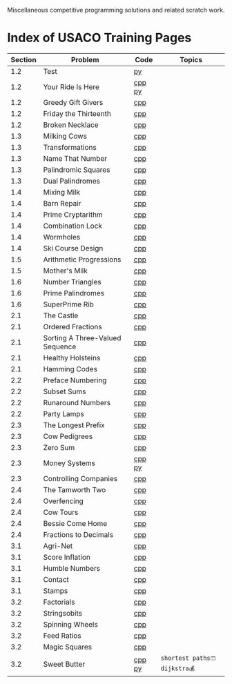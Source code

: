 Miscellaneous competitive programming solutions and related scratch work.

# Index of USACO Training Pages
|Section|Problem|Code|Topics|
|---|---|---|---|
| 1.2 | Test | [py](https://github.com/wilsjame/misc-algos/blob/master/usaco/training/Section%201.2/test.py)| |
| 1.2 | Your Ride Is Here | [cpp](https://github.com/wilsjame/misc-algos/blob/master/usaco/training/Section%201.2/ride.cpp) [py](https://github.com/wilsjame/misc-algos/blob/master/usaco/training/Section%201.2/ride.py) | |
| 1.2 | Greedy Gift Givers | [cpp](https://github.com/wilsjame/misc-algos/blob/master/usaco/training/Section%201.2/gift1.cpp) | |
| 1.2 | Friday the Thirteenth | [cpp](https://github.com/wilsjame/misc-algos/blob/master/usaco/training/Section%201.2/friday.cpp) | |
| 1.2 | Broken Necklace | [cpp](https://github.com/wilsjame/misc-algos/blob/master/usaco/training/Section%201.2/beads.cpp) | |
| 1.3 | Milking Cows | [cpp](https://github.com/wilsjame/misc-algos/blob/master/usaco/training/Section%201.3/milk2.cpp) | |
| 1.3 | Transformations | [cpp](https://github.com/wilsjame/misc-algos/blob/master/usaco/training/Section%201.3/transform.cpp) | |
| 1.3 | Name That Number | [cpp](https://github.com/wilsjame/misc-algos/blob/master/usaco/training/Section%201.3/namenum.cpp) | |
| 1.3 | Palindromic Squares | [cpp](https://github.com/wilsjame/misc-algos/blob/master/usaco/training/Section%201.3/palsquare.cpp) | |
| 1.3 | Dual Palindromes | [cpp](https://github.com/wilsjame/misc-algos/blob/master/usaco/training/Section%201.3/dualpal.cpp) | |
| 1.4 | Mixing Milk | [cpp](https://github.com/wilsjame/misc-algos/blob/master/usaco/training/Section%201.4/milk.cpp) | |
| 1.4 | Barn Repair | [cpp](https://github.com/wilsjame/misc-algos/blob/master/usaco/training/Section%201.4/barn1.cpp) | |
| 1.4 | Prime Cryptarithm | [cpp](https://github.com/wilsjame/misc-algos/blob/master/usaco/training/Section%201.4/crypt1.cpp) | |
| 1.4 | Combination Lock | [cpp](https://github.com/wilsjame/misc-algos/blob/master/usaco/training/Section%201.4/combo.cpp) | |
| 1.4 | Wormholes | [cpp](https://github.com/wilsjame/misc-algos/blob/master/usaco/training/Section%201.4/wormhole.cpp) | |
| 1.4 | Ski Course Design | [cpp](https://github.com/wilsjame/misc-algos/blob/master/usaco/training/Section%201.4/skidesign.cpp) | |
| 1.5 | Arithmetic Progressions | [cpp](https://github.com/wilsjame/misc-algos/blob/master/usaco/training/Section%201.5/ariprog.cpp) | |
| 1.5 | Mother's Milk | [cpp](https://github.com/wilsjame/misc-algos/blob/master/usaco/training/Section%201.5/milk3.cpp) | |
| 1.6 | Number Triangles | [cpp](https://github.com/wilsjame/misc-algos/blob/master/usaco/training/Section%201.6/numtri.cpp) | |
| 1.6 | Prime Palindromes | [cpp](https://github.com/wilsjame/misc-algos/blob/master/usaco/training/Section%201.6/pprime.cpp) | |
| 1.6 | SuperPrime Rib | [cpp](https://github.com/wilsjame/misc-algos/blob/master/usaco/training/Section%201.6/sprime.cpp) | |
| 2.1 | The Castle | [cpp](https://github.com/wilsjame/misc-algos/blob/master/usaco/training/Section%202.1/castle.cpp) | |
| 2.1 | Ordered Fractions | [cpp](https://github.com/wilsjame/misc-algos/blob/master/usaco/training/Section%202.1/frac1.cpp) | |
| 2.1 | Sorting A Three-Valued Sequence | [cpp](https://github.com/wilsjame/misc-algos/blob/master/usaco/training/Section%202.1/sort3.cpp) | |
| 2.1 | Healthy Holsteins | [cpp](https://github.com/wilsjame/misc-algos/blob/master/usaco/training/Section%202.1/holstein.cpp) | |
| 2.1 | Hamming Codes | [cpp](https://github.com/wilsjame/misc-algos/blob/master/usaco/training/Section%202.1/hamming.cpp) | |
| 2.2 | Preface Numbering | [cpp](https://github.com/wilsjame/misc-algos/blob/master/usaco/training/Section%202.2/preface.cpp) | |
| 2.2 | Subset Sums | [cpp](https://github.com/wilsjame/misc-algos/blob/master/usaco/training/Section%202.2/subset.cpp) | |
| 2.2 | Runaround Numbers | [cpp](https://github.com/wilsjame/misc-algos/blob/master/usaco/training/Section%202.2/runround.cpp) | |
| 2.2 | Party Lamps | [cpp](https://github.com/wilsjame/misc-algos/blob/master/usaco/training/Section%202.2/lamps.cpp) | |
| 2.3 | The Longest Prefix | [cpp](https://github.com/wilsjame/misc-algos/blob/master/usaco/training/Section%202.3/prefix.cpp) | |
| 2.3 | Cow Pedigrees | [cpp](https://github.com/wilsjame/misc-algos/blob/master/usaco/training/Section%202.3/nocows.cpp) | |
| 2.3 | Zero Sum | [cpp](https://github.com/wilsjame/misc-algos/blob/master/usaco/training/Section%202.3/zerosum.cpp) | |
| 2.3 | Money Systems | [cpp](https://github.com/wilsjame/misc-algos/blob/master/usaco/training/Section%202.3/money.cpp) [py](https://github.com/wilsjame/misc-algos/blob/master/usaco/training/Section%202.3/money.py) | |
| 2.3 | Controlling Companies | [cpp](https://github.com/wilsjame/misc-algos/blob/master/usaco/training/Section%202.3/concom.cpp) | |
| 2.4 | The Tamworth Two | [cpp](https://github.com/wilsjame/misc-algos/blob/master/usaco/training/Section%202.4/ttwo.cpp) | |
| 2.4 | Overfencing | [cpp](https://github.com/wilsjame/misc-algos/blob/master/usaco/training/Section%202.4/maze1.cpp) | |
| 2.4 | Cow Tours | [cpp](https://github.com/wilsjame/misc-algos/blob/master/usaco/training/Section%202.4/cowtour.cpp) | |
| 2.4 | Bessie Come Home | [cpp](https://github.com/wilsjame/misc-algos/blob/master/usaco/training/Section%202.4/comehome.cpp) | |
| 2.4 | Fractions to Decimals | [cpp](https://github.com/wilsjame/misc-algos/blob/master/usaco/training/Section%202.4/fracdec.cpp) | |
| 3.1 | Agri-Net | [cpp](https://github.com/wilsjame/misc-algos/blob/master/usaco/training/Section%203.1/agrinet.cpp) | |
| 3.1 | Score Inflation | [cpp](https://github.com/wilsjame/misc-algos/blob/master/usaco/training/Section%203.1/inflate.cpp) | |
| 3.1 | Humble Numbers | [cpp](https://github.com/wilsjame/misc-algos/blob/master/usaco/training/Section%203.1/humble.cpp) | |
| 3.1 | Contact | [cpp](https://github.com/wilsjame/misc-algos/blob/master/usaco/training/Section%203.1/contact.cpp) | |
| 3.1 | Stamps | [cpp](https://github.com/wilsjame/misc-algos/blob/master/usaco/training/Section%203.1/stamps.cpp) | |
| 3.2 | Factorials | [cpp](https://github.com/wilsjame/misc-algos/blob/master/usaco/training/Section%203.2/fact4.cpp) | |
| 3.2 | Stringsobits| [cpp](https://github.com/wilsjame/misc-algos/blob/master/usaco/training/Section%203.2/kimbits.cpp) | |
| 3.2 | Spinning Wheels | [cpp](https://github.com/wilsjame/misc-algos/blob/master/usaco/training/Section%203.2/spin.cpp) | |
| 3.2 | Feed Ratios | [cpp](https://github.com/wilsjame/misc-algos/blob/master/usaco/training/Section%203.2/ratios.cpp) | |
| 3.2 | Magic Squares | [cpp](https://github.com/wilsjame/misc-algos/blob/master/usaco/training/Section%203.2/msquare.cpp) | |
| 3.2 | Sweet Butter | [cpp](https://github.com/wilsjame/misc-algos/blob/master/usaco/training/Section%203.2/butter.cpp) [py](https://github.com/wilsjame/misc-algos/blob/master/usaco/training/Section%203.2/butter.py) | `shortest paths🩳` `dijkstra💰` |
